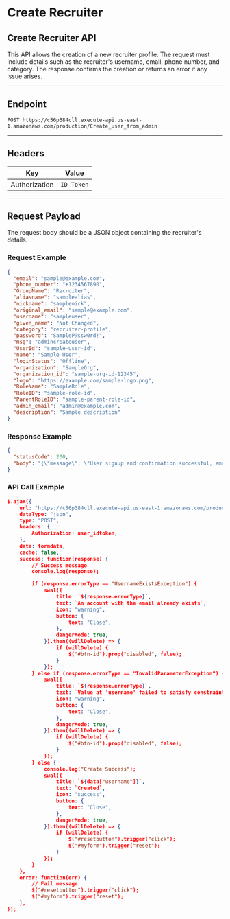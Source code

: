 # Create Recruiter 

## Create Recruiter API 


This API allows the creation of a new recruiter profile. The request must include details such as the recruiter's username, email, phone number, and category. The response confirms the creation or returns an error if any issue arises.

---

## **Endpoint**

`POST https://c56p384cll.execute-api.us-east-1.amazonaws.com/production/Create_user_from_admin`

---

## **Headers**

| Key            | Value                  |
|----------------|------------------------|
| Authorization  | `ID Token` |

---

## **Request Payload**

The request body should be a JSON object containing the recruiter's details.

### **Request Example**

```json
{
  "email": "sample@example.com",
  "phone_number": "+1234567890",
  "GroupName": "Recruiter",
  "aliasname": "samplealias",
  "nickname": "samplenick",
  "original_email": "sample@example.com",
  "username": "sampleuser",
  "given_name": "Not Changed",
  "category": "recruiter-profile",
  "password": "SampleP@ssw0rd!",
  "msg": "admincreateuser",
  "UserId": "sample-user-id",
  "name": "Sample User",
  "loginStatus": "Offline",
  "organization": "SampleOrg",
  "organization_id": "sample-org-id-12345",
  "logo": "https://example.com/sample-logo.png",
  "RoleName": "SampleRole",
  "RoleID": "sample-role-id",
  "ParentRoleID": "sample-parent-role-id",
  "admin_email": "admin@example.com",
  "description": "Sample description"
}

```

### **Response Example**

```json
{
  "statusCode": 200,
  "body": "{\"message\": \"User signup and confirmation successful, email verified for the new user, SES email verification request sent, user added to group, record created in DynamoDB.\", \"response\": \"5488b438-5091-7089-dcf7-b4322d6b1951\"}"
}
```

### **API Call Example**

```json
$.ajax({
    url: "https://c56p384cll.execute-api.us-east-1.amazonaws.com/production/Create_user_from_admin",
    dataType: "json",
    type: "POST",
    headers: {
        Authorization: user_idtoken,
    },
    data: formdata,
    cache: false,
    success: function(response) {
        // Success message
        console.log(response);

        if (response.errorType == "UsernameExistsException") {
            swal({
                title: `${response.errorType}`,
                text: `An account with the email already exists`,
                icon: "warning",
                button: {
                    text: "Close",
                },
                dangerMode: true,
            }).then((willDelete) => {
                if (willDelete) {
                    $("#btn-id").prop("disabled", false);
                }
            });
        } else if (response.errorType == "InvalidParameterException") {
            swal({
                title: `${response.errorType}`,
                text: `Value at 'username' failed to satisfy constraint: 'username' does not allow space.`,
                icon: "warning",
                button: {
                    text: "Close",
                },
                dangerMode: true,
            }).then((willDelete) => {
                if (willDelete) {
                    $("#btn-id").prop("disabled", false);
                }
            });
        } else {
            console.log("Create Success");
            swal({
                title: `${data["username"]}`,
                text: `Created`,
                icon: "success",
                button: {
                    text: "Close",
                },
                dangerMode: true,
            }).then((willDelete) => {
                if (willDelete) {
                    $("#resetbutton").trigger("click");
                    $("#myform").trigger("reset");
                }
            });
        }
    },
    error: function(err) {
        // Fail message
        $("#resetbutton").trigger("click");
        $("#myform").trigger("reset");
    },
});

```

